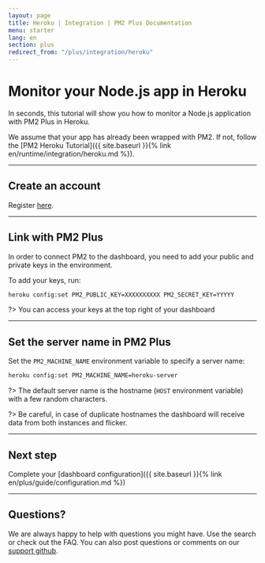 ```yaml
---
layout: page
title: Heroku | Integration | PM2 Plus Documentation
menu: starter
lang: en
section: plus
redirect_from: "/plus/integration/heroku"
---
```


# Monitor your Node.js app in Heroku

In seconds, this tutorial will show you how to monitor a Node.js application with PM2 Plus in Heroku.

We assume that your app has already been wrapped with PM2. If not, follow the [PM2 Heroku Tutorial]({{ site.baseurl }}{% link en/runtime/integration/heroku.md %}).

---

## Create an account

Register [here](https://app.keymetrics.io/api/oauth/register).

---

## Link with PM2 Plus

In order to connect PM2 to the dashboard, you need to add your public and private keys in the environment.

To add your keys, run:

```bash
heroku config:set PM2_PUBLIC_KEY=XXXXXXXXXX PM2_SECRET_KEY=YYYYY
```

?> You can access your keys at the top right of your dashboard

---

## Set the server name in PM2 Plus

Set the `PM2_MACHINE_NAME` environment variable to specify a server name:

```bash
heroku config:set PM2_MACHINE_NAME=heroku-server
```

?> The default server name is the hostname (`HOST` environment variable) with a few random characters.

?> Be careful, in case of duplicate hostnames the dashboard will receive data from both instances and flicker.

---

## Next step

Complete your [dashboard configuration]({{ site.baseurl }}{% link en/plus/guide/configuration.md %})

---

## Questions?

We are always happy to help with questions you might have. Use the search or check out the FAQ. You can also post questions or comments on our [support github](https://github.com/keymetrics/keymetrics-support/issues).